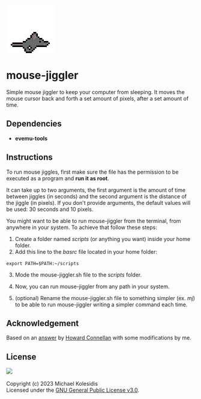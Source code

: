 ![mouse-jiggler](./mouse-jiggler.gif)

# mouse-jiggler

Simple mouse jiggler to keep your computer from sleeping. It moves the mouse cursor back and forth a set amount of pixels, after a set amount of time.



## Dependencies

- **evemu-tools**



## Instructions

To run mouse jiggles, first make sure the file has the permission to be executed as a program and **run it as root**.

It can take up to two arguments, the first argument is the amount of time between jiggles (in seconds) and the second argument is the distance of the jiggle (in pixels). If you don't provide arguments, the default values will be used: 30 seconds and 10 pixels.

You might want to be able to run mouse-jiggler from the terminal, from anywhere in your system. To achieve that follow these steps:

1. Create a folder named _scripts_ (or anything you want) inside your home folder.
2. Add this line to the _basrc_ file located in your home folder:

```
export PATH=$PATH:~/scripts
```

3. Mode the mouse-jiggler.sh file to the _scripts_ folder.
4. Now, you can run mouse-jiggler from any path in your system.

5. (optional) Rename the mouse-jiggler.sh file to something simpler (ex. _mj_) to be able to run mouse-jiggler writing a simpler command each time.



## Acknowledgement

Based on an [answer](https://askubuntu.com/a/1441179/1458474) by [Howard Connellan](https://askubuntu.com/users/1650401/howard-connellan) with some modifications by me.


## License

<a href="https://www.gnu.org/licenses/gpl-3.0.html"><img src="https://upload.wikimedia.org/wikipedia/commons/9/93/GPLv3_Logo.svg" height="100px" /></a>

Copyright (c) 2023 Michael Kolesidis<br>
Licensed under the [GNU General Public License v3.0](https://www.gnu.org/licenses/gpl-3.0.html).

